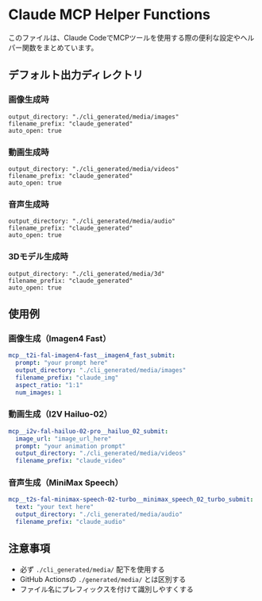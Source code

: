 # Claude MCP Helper Functions

このファイルは、Claude CodeでMCPツールを使用する際の便利な設定やヘルパー関数をまとめています。

## デフォルト出力ディレクトリ

### 画像生成時
```
output_directory: "./cli_generated/media/images"
filename_prefix: "claude_generated"
auto_open: true
```

### 動画生成時
```
output_directory: "./cli_generated/media/videos"
filename_prefix: "claude_generated"
auto_open: true
```

### 音声生成時
```
output_directory: "./cli_generated/media/audio"
filename_prefix: "claude_generated"
auto_open: true
```

### 3Dモデル生成時  
```
output_directory: "./cli_generated/media/3d"
filename_prefix: "claude_generated"
auto_open: true
```

## 使用例

### 画像生成（Imagen4 Fast）
```yaml
mcp__t2i-fal-imagen4-fast__imagen4_fast_submit:
  prompt: "your prompt here"
  output_directory: "./cli_generated/media/images"
  filename_prefix: "claude_img"
  aspect_ratio: "1:1"
  num_images: 1
```

### 動画生成（I2V Hailuo-02）
```yaml
mcp__i2v-fal-hailuo-02-pro__hailuo_02_submit:
  image_url: "image_url_here"
  prompt: "your animation prompt"
  output_directory: "./cli_generated/media/videos"
  filename_prefix: "claude_video"
```

### 音声生成（MiniMax Speech）
```yaml
mcp__t2s-fal-minimax-speech-02-turbo__minimax_speech_02_turbo_submit:
  text: "your text here"
  output_directory: "./cli_generated/media/audio"
  filename_prefix: "claude_audio"
```

## 注意事項

- 必ず `./cli_generated/media/` 配下を使用する
- GitHub Actionsの `./generated/media/` とは区別する
- ファイル名にプレフィックスを付けて識別しやすくする